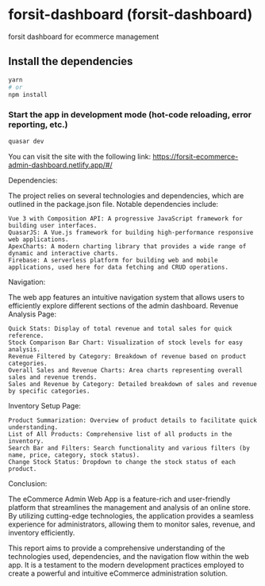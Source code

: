 # forsit-dashboard (forsit-dashboard)

forsit dashboard for ecommerce management

  ## Install the dependencies
  ```bash
  yarn
  # or
  npm install
  ```
  
  ### Start the app in development mode (hot-code reloading, error reporting, etc.)
  ```bash
  quasar dev
```

You can visit the site with the following link:
https://forsit-ecommerce-admin-dashboard.netlify.app/#/

Dependencies:

The project relies on several technologies and dependencies, which are outlined in the package.json file. Notable dependencies include:

    Vue 3 with Composition API: A progressive JavaScript framework for building user interfaces.
    QuasarJS: A Vue.js framework for building high-performance responsive web applications.
    ApexCharts: A modern charting library that provides a wide range of dynamic and interactive charts.
    Firebase: A serverless platform for building web and mobile applications, used here for data fetching and CRUD operations.

Navigation:

The web app features an intuitive navigation system that allows users to efficiently explore different sections of the admin dashboard.
Revenue Analysis Page:

    Quick Stats: Display of total revenue and total sales for quick reference.
    Stock Comparison Bar Chart: Visualization of stock levels for easy analysis.
    Revenue Filtered by Category: Breakdown of revenue based on product categories.
    Overall Sales and Revenue Charts: Area charts representing overall sales and revenue trends.
    Sales and Revenue by Category: Detailed breakdown of sales and revenue by specific categories.

Inventory Setup Page:

    Product Summarization: Overview of product details to facilitate quick understanding.
    List of All Products: Comprehensive list of all products in the inventory.
    Search Bar and Filters: Search functionality and various filters (by name, price, category, stock status).
    Change Stock Status: Dropdown to change the stock status of each product.

Conclusion:

The eCommerce Admin Web App is a feature-rich and user-friendly platform that streamlines the management and analysis of an online store. By utilizing cutting-edge technologies, the application provides a seamless experience for administrators, allowing them to monitor sales, revenue, and inventory efficiently.

This report aims to provide a comprehensive understanding of the technologies used, dependencies, and the navigation flow within the web app. It is a testament to the modern development practices employed to create a powerful and intuitive eCommerce administration solution.

